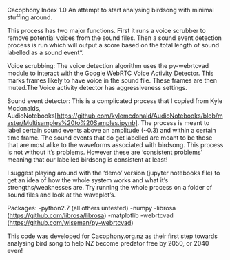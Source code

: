 Cacophony Index 1.0
An attempt to start analysing birdsong with minimal stuffing around.

This process has two major functions. First it runs a voice scrubber to remove potential voices from the sound files. Then a sound event detection process is run which will output a score based on the total length of sound labelled as a sound event*. 

Voice scrubbing:
The voice detection algorithm uses the py-webrtcvad module to interact with the Google WebRTC Voice Activity Detector. This marks frames likely to have voice in the sound file. These frames are then muted.The Voice activity detector has aggressiveness settings.

Sound event detector:
This is a complicated process that I copied from Kyle Mcdonalds, AudioNotebooks[https://github.com/kylemcdonald/AudioNotebooks/blob/master/Multisamples%20to%20Samples.ipynb]. The process is meant to label certain sound events above an amplitude (~0.3) and within a certain time frame. The sound events that do get labelled are meant to be those that are most alike to the waveforms associated with birdsong. This process is not without it’s problems. However these are ‘consistent problems’ meaning that our labelled birdsong is consistent at least!

I suggest playing around with the ‘demo’ version (jupyter notebooks file) to get an idea of how the whole system works and what it’s strengths/weaknesses are. Try running the whole process on a folder of sound files and look at the waveplot’s.


Packages:
-python2.7 (all others untested)
-numpy
-librosa (https://github.com/librosa/librosa)
-matplotlib
-webrtcvad (https://github.com/wiseman/py-webrtcvad)

This code was developed for Cacophony.org.nz as their first step towards analysing bird song to help NZ become predator free by 2050, or 2040 even!
